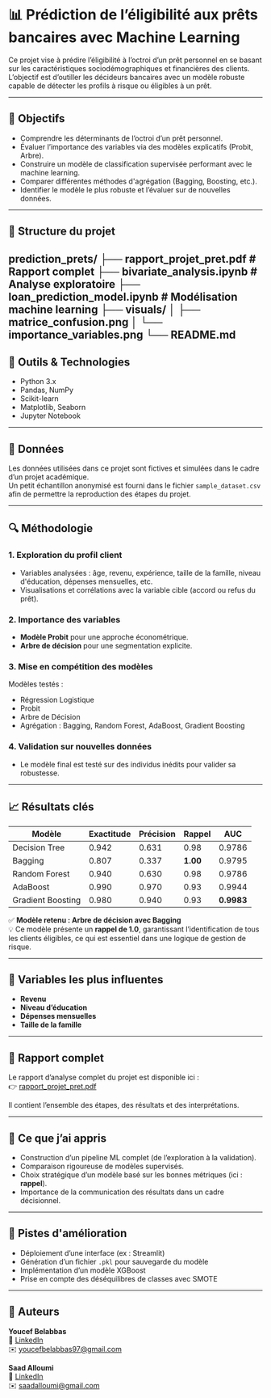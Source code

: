 # 📊 Prédiction de l’éligibilité aux prêts bancaires avec Machine Learning

Ce projet vise à prédire l’éligibilité à l’octroi d’un prêt personnel en se basant sur les caractéristiques sociodémographiques et financières des clients. L’objectif est d’outiller les décideurs bancaires avec un modèle robuste capable de détecter les profils à risque ou éligibles à un prêt.

---

## 🧠 Objectifs

- Comprendre les déterminants de l’octroi d’un prêt personnel.
- Évaluer l’importance des variables via des modèles explicatifs (Probit, Arbre).
- Construire un modèle de classification supervisée performant avec le machine learning.
- Comparer différentes méthodes d'agrégation (Bagging, Boosting, etc.).
- Identifier le modèle le plus robuste et l’évaluer sur de nouvelles données.

---

## 📁 Structure du projet

prediction_prets/
├── rapport_projet_pret.pdf # Rapport complet
├── bivariate_analysis.ipynb # Analyse exploratoire
├── loan_prediction_model.ipynb # Modélisation machine learning
├── visuals/
│ ├── matrice_confusion.png
│ └── importance_variables.png
└── README.md
---

## 🔧 Outils & Technologies

- Python 3.x
- Pandas, NumPy
- Scikit-learn
- Matplotlib, Seaborn
- Jupyter Notebook

---

## 📂 Données

Les données utilisées dans ce projet sont fictives et simulées dans le cadre d’un projet académique.  
Un petit échantillon anonymisé est fourni dans le fichier `sample_dataset.csv` afin de permettre la reproduction des étapes du projet.

---

## 🔍 Méthodologie

### 1. Exploration du profil client
- Variables analysées : âge, revenu, expérience, taille de la famille, niveau d'éducation, dépenses mensuelles, etc.
- Visualisations et corrélations avec la variable cible (accord ou refus du prêt).

### 2. Importance des variables
- **Modèle Probit** pour une approche économétrique.
- **Arbre de décision** pour une segmentation explicite.

### 3. Mise en compétition des modèles
Modèles testés :
- Régression Logistique
- Probit
- Arbre de Décision
- Agrégation : Bagging, Random Forest, AdaBoost, Gradient Boosting

### 4. Validation sur nouvelles données
- Le modèle final est testé sur des individus inédits pour valider sa robustesse.

---

## 📈 Résultats clés

| Modèle             | Exactitude | Précision | Rappel | AUC     |
|--------------------|------------|-----------|--------|---------|
| Decision Tree      | 0.942      | 0.631     | 0.98   | 0.9786  |
| Bagging            | 0.807      | 0.337     | **1.00** | 0.9795|
| Random Forest      | 0.940      | 0.630     | 0.98   | 0.9786  |
| AdaBoost           | 0.990      | 0.970     | 0.93   | 0.9944  |
| Gradient Boosting  | 0.980      | 0.940     | 0.93   |**0.9983**|

✅ **Modèle retenu : Arbre de décision avec Bagging**  
💡 Ce modèle présente un **rappel de 1.0**, garantissant l’identification de tous les clients éligibles, ce qui est essentiel dans une logique de gestion de risque.

---

## 🔎 Variables les plus influentes

- **Revenu**  
- **Niveau d’éducation**  
- **Dépenses mensuelles**  
- **Taille de la famille**

---

## 📄 Rapport complet

Le rapport d’analyse complet du projet est disponible ici :  
👉 [rapport_projet_pret.pdf](./rapport_projet_pret.pdf)

Il contient l’ensemble des étapes, des résultats et des interprétations.

---

## 🧠 Ce que j’ai appris

- Construction d’un pipeline ML complet (de l’exploration à la validation).
- Comparaison rigoureuse de modèles supervisés.
- Choix stratégique d’un modèle basé sur les bonnes métriques (ici : **rappel**).
- Importance de la communication des résultats dans un cadre décisionnel.

---

## 📌 Pistes d'amélioration

- Déploiement d’une interface (ex : Streamlit)
- Génération d’un fichier `.pkl` pour sauvegarde du modèle
- Implémentation d’un modèle XGBoost
- Prise en compte des déséquilibres de classes avec SMOTE

---

## 👤 Auteurs

   **Youcef Belabbas**  
📍 [LinkedIn](https://www.linkedin.com/in/youcef-belabbas-83a86a259/)  
✉️ youcefbelabbas97@gmail.com

   **Saad Alloumi**  
📍 [LinkedIn](https://www.linkedin.com/in/saad-alloumi-b1902b1b6/)  
✉️ saadalloumi@gmail.com
